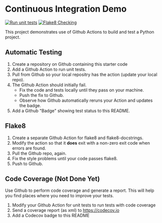 Continuous Integration Demo
===========================
[![Run unit tests](https://github.com/TeerapatTrepopsakulsin/ci-demo/actions/workflows/unittest.yml/badge.svg)](https://github.com/TeerapatTrepopsakulsin/ci-demo/actions/workflows/unittest.yml)
[![Flake8 Checking](https://github.com/TeerapatTrepopsakulsin/ci-demo/actions/workflows/flake8-checking.yml/badge.svg)](https://github.com/TeerapatTrepopsakulsin/ci-demo/actions/workflows/flake8-checking.yml)

This project demonstrates use of Github Actions to build and test a Python project.  

## Automatic Testing

1. Create a repository on Github containing this starter code
2. Add a Github Action to run unit tests.
3. Pull from Github so your local repositry has the action (update your local repo).
4. The Github Action should initially fail.
   - Fix the code and tests locally until they pass on your machine.
   - Push the fix to Github.
   - Observe how Github automatically reruns your Action and updates the badge.
5. Add a Github "Badge" showing test status to this README.


## Flake8

1. Create a separate Github Action for flake8 and flake8-docstrings.
2. Modify the action so that it **does** exit with a non-zero exit code when errors are found.
3. Pull the Github repo, again.
4. Fix the style problems until your code passes flake8.
5. Push to Github.

## Code Coverage (Not Done Yet)

Use Github to perform code coverage and generate a report.
This will help you find places where you need to improve your tests.

1. Modify your Github Action for unit tests to run tests with code coverage
2. Send a coverage report (as xml) to <https://codecov.io>
3. Add a Codecov badge to this README


